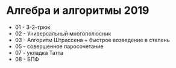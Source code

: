 # Алгебра и алгоритмы 2019
- 01 - 3-2-трюк
- 02 - Универсальный многополюсник
- 03 - Алгоритм Штрассена + быстрое возведение в степень
- 05 - совершенное паросочетание
- 07 - укладка Татта
- 08 - БПФ